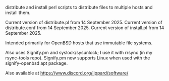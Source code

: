 distribute and install perl scripts to distribute files to multiple hosts and install them.

Current version of distribute.pl from 14 September 2025.
Current version of distribute.conf from 14 September 2025.
Current version of install.pl from 14 September 2025.

Intended primarily for OpenBSD hosts that use immutable file systems.

Also uses Signify.pm and syslock/sysunlock; I use it with rrsync (in my rsync-tools repo).
Signify.pm now supports Linux when used with the signify-openbsd apt package.

Also available at https://www.discord.org/lippard/software/
